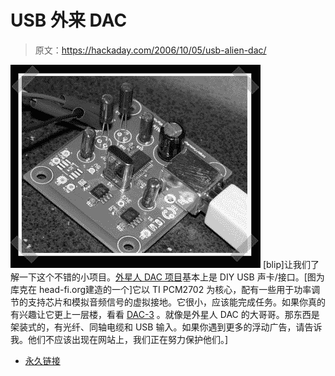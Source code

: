 # USB 外来 DAC

> 原文：<https://hackaday.com/2006/10/05/usb-alien-dac/>

![](img/3e064f4f9e900280b91f610465edfaa9.png)
[blip]让我们了解一下这个不错的小项目。[外星人 DAC 项目](http://www.myexposition.com/diy/usbdac/overview.html)基本上是 DIY USB 声卡/接口。[图为库克在 head-fi.org建造的一个]它以 TI PCM2702 为核心，配有一些用于功率调节的支持芯片和模拟音频信号的虚拟接地。它很小，应该能完成任务。如果你真的有兴趣让它更上一层楼，看看 [DAC-3](http://www.overclockers.com.au/~mwp/dac3/) 。就像是外星人 DAC 的大哥哥。那东西是架装式的，有光纤、同轴电缆和 USB 输入。如果你遇到更多的浮动广告，请告诉我。他们不应该出现在网站上，我们正在努力保护他们。]

*   [永久链接](http://www.myexposition.com/diy/usbdac/overview.html)